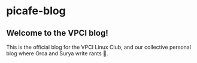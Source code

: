 # picafe-blog

## Welcome to the VPCI blog!

This is the official blog for the VPCI Linux Club, and our collective personal blog where Orca and Surya write rants 🤣.
